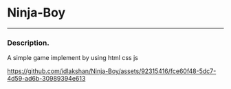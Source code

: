 # Ninja-Boy

---
### Description.

A simple game implement by using html css js


https://github.com/idlakshan/Ninja-Boy/assets/92315416/fce60f48-5dc7-4d59-ad6b-30989394e613


